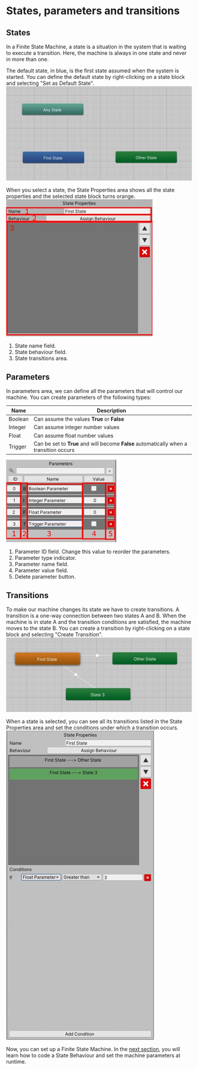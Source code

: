 # States, parameters and transitions
## States
In a Finite State Machine, a state is a situation in the system that is waiting to execute a transition. Here, the machine is always in one state and never in more than one.

The default state, in blue, is the first state assumed when the system is started. You can define the default state by right-clicking on a state block and selecting "Set as Default State".
![Default State](images/DefaultState.JPG)

When you select a state, the State Properties area shows all the state properties and the selected state block turns orange.
![State Properties](images/StateProperties.JPG)
1. State name field.
2. State behaviour field.
3. State transitions area.

## Parameters
In parameters area, we can define all the parameters that will control our machine. You can create parameters of the following types:

| Name | Description |
| ---- | ----------- |
| Boolean | Can assume the values **True** or **False** |
| Integer | Can assume integer number values |
| Float | Can assume float number values |
| Trigger | Can be set to **True** and will become **False** automatically when a transition occurs |

![Parameters Area](images/ParametersArea.JPG)
1. Parameter ID field. Change this value to reorder the parameters.
2. Parameter type indicator.
3. Parameter name field.
4. Parameter value field.
5. Delete parameter button.

## Transitions
To make our machine changes its state we have to create transitions. A transition is a one-way connection between two states A and B. When the machine is in state A and the transition conditions are satisfied, the machine moves to the state B.
You can create a transition by right-clicking on a state block and selecting "Create Transition".
![Transitions](images/Transitions.JPG)

When a state is selected, you can see all its transitions listed in the State Properties area and set the conditions under which a transition occurs.
![Conditions](images/Conditions.JPG)

Now, you can set up a Finite State Machine. In the [next section](Creating-State-Behaviour.md), you will learn how to code a State Behaviour and set the machine parameters at runtime.